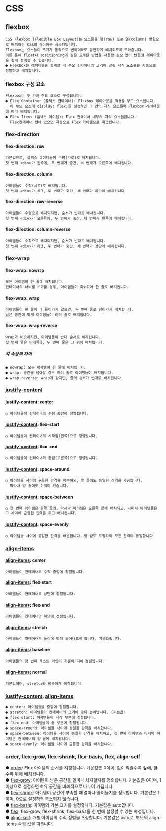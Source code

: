 # CSS
## flexbox
```
CSS Flexbox (Flexible Box Layout)는 요소들을 행(row) 또는 열(column) 방향으로 배치하는 CSS의 레이아웃 시스템입니다. 
Flexbox는 요소들이 크기가 동적으로 변하더라도 유연하게 배치되도록 도와줍니다. 
이를 통해 float나 positioning과 같은 오래된 방법을 사용할 필요 없이 반응형 레이아웃을 쉽게 설계할 수 있습니다.
● Flexbox는 레이아웃을 설계할 때 부모 컨테이너의 크기에 맞춰 자식 요소들을 자동으로 정렬하고 배치합니다.
```
### flexbox 구성 요소
```
Flexbox는 두 가지 주요 요소로 구성됩니다:
● Flex Container (플렉스 컨테이너): Flexbox 레이아웃을 적용할 부모 요소입니다. 
  이 부모 요소에 display: flex;를 설정하면 그 안의 자식 요소들이 Flexbox 레이아웃에 따라 배치됩니다.
● Flex Items (플렉스 아이템): Flex 컨테이너 내부의 자식 요소들입니다. 
  Flex컨테이너 안에 있으면 자동으로 Flex 아이템으로 취급됩니다.
```
### flex-direction
#### flex-direction: row
```
기본값으로, 플렉스 아이템들이 수평(가로)로 배치됩니다.
첫 번째 <div>가 왼쪽에, 두 번째가 중간, 세 번째가 오른쪽에 배치됩니다.
```
#### flex-direction: column
```
아이템들이 수직(세로)로 배치됩니다. 
첫 번째 <div>가 상단, 두 번째가 중간, 세 번째가 하단에 배치됩니다.
```
#### flex-direction: row-reverse
```
아이템들이 수평으로 배치되지만, 순서가 반대로 배치됩니다. 
첫 번째 <div>가 오른쪽에, 두 번째가 중간, 세 번째가 왼쪽에 배치됩니다.
```
#### flex-direction: column-reverse
```
아이템들이 수직으로 배치되지만, 순서가 반대로 배치됩니다. 
첫 번째 <div>가 하단, 두 번째가 중간, 세 번째가 상단에 배치됩니다.
```
### flex-wrap
#### flex-wrap: nowrap
```
모든 아이템이 한 줄에 배치됩니다. 
컨테이너의 너비를 초과할 경우, 아이템들이 축소되어 한 줄로 배치됩니다.
```
#### flex-wrap: wrap
```
아이템들이 한 줄에 다 들어가지 않으면, 두 번째 줄로 넘어가서 배치됩니다. 
남은 공간에 맞게 아이템들이 여러 줄로 배치됩니다.
```
#### flex-wrap: wrap-reverse
```
wrap과 비슷하지만, 아이템들이 반대 순서로 배치됩니다. 
첫 번째 줄은 아래쪽에, 두 번째 줄은 그 위에 배치됩니다.
```
##### 각 속성의 차이
```
● nowrap: 모든 아이템이 한 줄에 배치됩니다.
● wrap: 공간을 넘어갈 경우 여러 줄로 아이템들이 배치됩니다.
● wrap-reverse: wrap과 같지만, 줄의 순서가 반대로 배치됩니다.
```
### [justify-content](https://developer.mozilla.org/ko/docs/Web/CSS/justify-content)
#### [justify-content](https://developer.mozilla.org/ko/docs/Web/CSS/justify-content): center
```
○ 아이템들이 컨테이너의 수평 중앙에 정렬됩니다.
```
#### [justify-content](https://developer.mozilla.org/ko/docs/Web/CSS/justify-content): flex-start
```
○ 아이템들이 컨테이너의 시작점(왼쪽)으로 정렬됩니다.
```
#### [justify-content](https://developer.mozilla.org/ko/docs/Web/CSS/justify-content): flex-end
```
○ 아이템들이 컨테이너의 끝점(오른쪽)으로 정렬됩니다.
```
#### [justify-content](https://developer.mozilla.org/ko/docs/Web/CSS/justify-content): space-around
```
○ 아이템들 사이에 균등한 간격을 배분하되, 양 끝에도 동일한 간격을 제공합니다. 
  따라서 양 끝에도 여백이 있습니다.
```
#### [justify-content](https://developer.mozilla.org/ko/docs/Web/CSS/justify-content): space-between
```
○ 첫 번째 아이템은 왼쪽 끝에, 마지막 아이템은 오른쪽 끝에 배치되고, 나머지 아이템들은 그 사이에 균등한 간격을 두고 배치됩니다.
```
#### [justify-content](https://developer.mozilla.org/ko/docs/Web/CSS/justify-content): space-evenly
```
○ 아이템들 사이에 동일한 간격을 배분합니다. 양 끝도 포함하여 모든 간격이 동일합니다.
```
### [align-items](https://developer.mozilla.org/ko/docs/Web/CSS/align-items)
#### [align-items](https://developer.mozilla.org/ko/docs/Web/CSS/align-items): center
```
아이템들이 컨테이너의 수직 중앙에 정렬됩니다.
```
#### [align-items](https://developer.mozilla.org/ko/docs/Web/CSS/align-items): flex-start
```
아이템들이 컨테이너의 상단에 정렬됩니다.
```
#### [align-items](https://developer.mozilla.org/ko/docs/Web/CSS/align-items): flex-end
```
아이템들이 컨테이너의 하단에 정렬됩니다.
```
#### [align-items](https://developer.mozilla.org/ko/docs/Web/CSS/align-items): stretch
```
아이템들이 컨테이너의 높이에 맞춰 늘어나도록 합니다. 기본값입니다.
```
#### [align-items](https://developer.mozilla.org/ko/docs/Web/CSS/align-items): baseline
```
아이템들의 첫 번째 텍스트 라인이 기준이 되어 정렬됩니다.
```
#### [align-items](https://developer.mozilla.org/ko/docs/Web/CSS/align-items): normal
```
기본값이며, stretch와 비슷하게 동작합니다.
```
### [justify-content](https://developer.mozilla.org/ko/docs/Web/CSS/justify-content), [align-items](https://developer.mozilla.org/ko/docs/Web/CSS/align-items)
```
● center: 아이템들을 중앙에 정렬합니다.
● stretch: 아이템들이 컨테이너의 크기에 맞춰 늘어납니다. (기본값)
● flex-start: 아이템들이 시작 부분에 정렬됩니다.
● flex-end: 아이템들이 끝 부분에 정렬됩니다.
● space-around: 아이템들 사이에 동일한 간격을 배치합니다.
● space-between: 아이템들 사이에 동일한 간격을 배치하고, 첫 번째 아이템과 마지막 아이템은 컨테이너의 양 끝에 배치됩니다.
● space-evenly: 아이템들 사이에 균등한 간격을 배치합니다.
```
### order, flex-grow, flex-shrink, flex-basis, flex, align-self
● [order](https://developer.mozilla.org/ko/docs/Web/CSS/order): Flex 아이템의 순서를 지정합니다. 기본값은 0이며, 값이 작을수록 앞에, 클수록 뒤에 배치됩니다.
<br>
● [flex-grow](https://developer.mozilla.org/ko/docs/Web/CSS/flex-grow): 아이템이 남은 공간을 얼마나 차지할지를 정의합니다. 기본값은 0이며, 1 이상으로 설정하면 여유 공간을 비례적으로 나누어 가집니다.
<br>
● [flex-shrink](https://developer.mozilla.org/ko/docs/Web/CSS/flex-shrink): 아이템이 공간이 부족할 때 얼마나 줄어들지를 정의합니다. 기본값은 1이며, 0으로 설정하면 축소되지 않습니다.
<br>
● [flex-basis](https://developer.mozilla.org/ko/docs/Web/CSS/flex-basis): 아이템의 기본 크기를 설정합니다. 기본값은 auto입니다.
<br>
● [flex](https://developer.mozilla.org/ko/docs/Web/CSS/flex): flex-grow, flex-shrink, flex-basis를 한 번에 설정할 수 있는 속성입니다.
<br>
● [align-self](https://developer.mozilla.org/en-US/docs/Web/CSS/align-self): 개별 아이템의 수직 정렬을 조정합니다. 기본값은 auto로, 부모의 align-items 속성 값을 따릅니다.